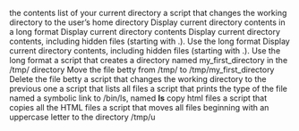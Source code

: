  the contents list of your current directory
 a script that changes the working directory to the user’s home directory
Display current directory contents in a long format
Display current directory contents
Display current directory contents, including hidden files (starting with .). Use the long format
Display current directory contents, including hidden files (starting with .). Use the long format
a script that creates a directory named my_first_directory in the /tmp/ directory
Move the file betty from /tmp/ to /tmp/my_first_directory
Delete the file betty
a script that changes the working directory to the previous one
a script that lists all files
  a script that prints the type of the file named 
a symbolic link to /bin/ls, named __ls__
copy html files
 a script that copies all the HTML files
 a script that moves all files beginning with an uppercase letter to the directory /tmp/u
